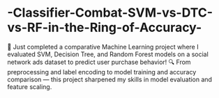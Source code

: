 # -Classifier-Combat-SVM-vs-DTC-vs-RF-in-the-Ring-of-Accuracy-
🚀 Just completed a comparative Machine Learning project where I evaluated SVM, Decision Tree, and Random Forest models on a social network ads dataset to predict user purchase behavior! 🔍 From preprocessing and label encoding to model training and accuracy comparison — this project sharpened my skills in model evaluation and feature scaling.
